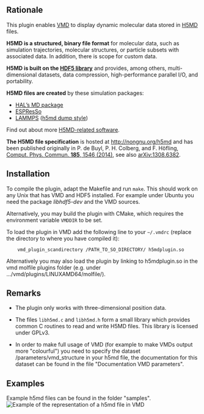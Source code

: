Rationale
---------

This plugin enables [VMD](http://www.ks.uiuc.edu/Research/vmd>) to display
dynamic molecular data stored in [H5MD](http://nongnu.org/h5md) files.

**H5MD is a structured, binary file format** for molecular data, such as
simulation trajectories, molecular structures, or particle subsets with
associated data. In addition, there is scope for custom data.

**H5MD is built on the [HDF5 library](http://www.hdfgroup.org/HDF5)** and
provides, among others, multi-dimensional datasets, data compression,
high-performance parallel I/O, and portability.

**H5MD files are created** by these simulation packages:

  - [HAL’s MD package](http://halmd.org)
  - [ESPResSo](http://espressomd.org)
  - [LAMMPS](http://lammps.sandia.gov)
    ([h5md dump style](https://github.com/pdebuyl/lammps/tree/start_dump_h5md/src/USER-H5MD))

Find out about more [H5MD-related software](http://nongnu.org/h5md/software.html).

**The H5MD file specification** is hosted at http://nongnu.org/h5md and has
been published originally in
P. de Buyl, P. H. Colberg, and F. Höfling,
[Comput. Phys. Commun. **185**, 1546 (2014)](http://dx.doi.org/10.1016/j.cpc.2014.01.018>),
see also [arXiv:1308.6382](http://arxiv.org/abs/1308.6382).


Installation
------------

To compile the plugin, adapt the Makefile and run `make`. This should work on
any Unix that has VMD and HDF5 installed. For example under Ubuntu you need the
package *libhdf5-dev* and the VMD sources.

Alternatively, you may build the plugin with CMake, which requires the
environment variable `VMDDIR` to be set.

To load the plugin in VMD add the following line to your `~/.vmdrc` (replace the
directory to where you have compiled it):

        vmd_plugin_scandirectory /PATH_TO_SO_DIRECTORY/ h5mdplugin.so

Alternatively you may also load the plugin by linking to h5mdplugin.so in the vmd molfile plugins folder (e.g. under .../vmd/plugins/LINUXAMD64/molfile/).

Remarks
-------

  - The plugin only works with three-dimensional position data.

  - The files `libh5md.c` and `libh5md.h` form a small library which
    provides common C routines to read and write H5MD files. This library is
    licensed under GPLv3.
  - In order to make full usage of VMD (for example to make VMDs output more "colourful") you need to specify the dataset /parameters/vmd_structure in your h5md file, the documentation for this dataset can be found in the file "Documentation VMD parameters".


Examples
--------
Example h5md files can be found in the folder "samples".
![Example of the representation of a h5md file in VMD](https://lists.gnu.org/archive/html/h5md-user/2013-08/pngf5euRoAsmj.png)
